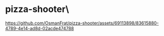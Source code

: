 # pizza-shooter\


https://github.com/OsmanFrat/pizza-shooter/assets/69113898/83615880-4789-4e14-ad8d-02acde474788



